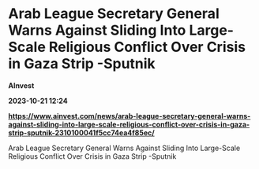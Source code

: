 # Arab League Secretary General Warns Against Sliding Into Large-Scale Religious Conflict Over Crisis in Gaza Strip -Sputnik
**AInvest**

**2023-10-21 12:24**

**https://www.ainvest.com/news/arab-league-secretary-general-warns-against-sliding-into-large-scale-religious-conflict-over-crisis-in-gaza-strip-sputnik-2310100041f5cc74ea4f85ec/**

Arab League Secretary General Warns Against Sliding Into Large-Scale Religious Conflict Over Crisis in Gaza Strip -Sputnik